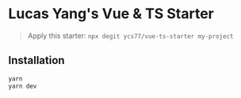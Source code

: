 # Lucas Yang's Vue & TS Starter

> Apply this starter: `npx degit ycs77/vue-ts-starter my-project`

## Installation

```bash
yarn
yarn dev
```
